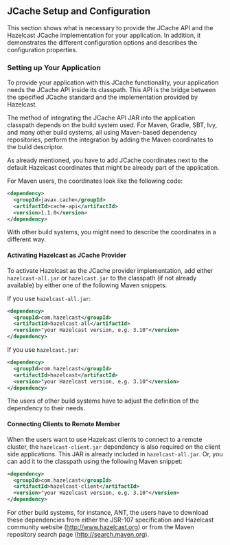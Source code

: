 

## JCache Setup and Configuration

This section shows what is necessary to provide the JCache API and the Hazelcast JCache implementation for your application. In
addition, it demonstrates the different configuration options and describes the configuration properties.

### Setting up Your Application

To provide your application with this JCache functionality, your application needs the JCache API inside its classpath. This API is the bridge between the specified JCache standard and the implementation provided by Hazelcast.

The method of integrating the JCache API JAR into the application classpath depends on the build system used. For Maven, Gradle, SBT,
Ivy, and many other build systems, all using Maven-based dependency repositories, perform the integration by adding
the Maven coordinates to the build descriptor.

As already mentioned, you have to add JCache
coordinates next to the default Hazelcast coordinates that might be already part of the application.

For Maven users, the coordinates look like the following code:

```xml
<dependency>
  <groupId>javax.cache</groupId>
  <artifactId>cache-api</artifactId>
  <version>1.1.0</version>
</dependency>
```
With other build systems, you might need to describe the coordinates in a different way.

#### Activating Hazelcast as JCache Provider

To activate Hazelcast as the JCache provider implementation, add either `hazelcast-all.jar` or
`hazelcast.jar` to the classpath (if not already available) by either one of the following Maven snippets.

If you use `hazelcast-all.jar`:

```xml
<dependency>
  <groupId>com.hazelcast</groupId>
  <artifactId>hazelcast-all</artifactId>
  <version>"your Hazelcast version, e.g. 3.10"</version>
</dependency>
```

If you use `hazelcast.jar`:

```xml
<dependency>
  <groupId>com.hazelcast</groupId>
  <artifactId>hazelcast</artifactId>
  <version>"your Hazelcast version, e.g. 3.10"</version>
</dependency>
```
The users of other build systems have to adjust the definition of the dependency to their needs.

#### Connecting Clients to Remote Member

When the users want to use Hazelcast clients to connect to a remote cluster, the `hazelcast-client.jar` dependency is also required
on the client side applications. This JAR is already included in `hazelcast-all.jar`. Or, you can add it to the classpath using the following
Maven snippet:

```xml
<dependency>
  <groupId>com.hazelcast</groupId>
  <artifactId>hazelcast-client</artifactId>
  <version>"your Hazelcast version, e.g. 3.10"</version>
</dependency>
```

For other build systems, for instance, ANT, the users have to download these dependencies from either the JSR-107 specification and
Hazelcast community website (<a href="https://hazelcast.org/" target="_blank">http://www.hazelcast.org</a>) or from the Maven repository search page
(<a href="http://search.maven.org" target="_blank">http://search.maven.org</a>).

